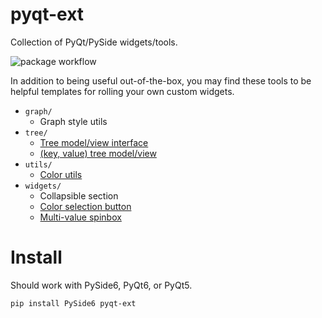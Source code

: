 # pyqt-ext
Collection of PyQt/PySide widgets/tools.

![package workflow](https://github.com/marcel-goldschen-ohm/pyqt-ext/actions/workflows/python-package.yml/badge.svg)

In addition to being useful out-of-the-box, you may find these tools to be helpful templates for rolling your own custom widgets.

- `graph/`
    - Graph style utils
- `tree/`
    - [Tree model/view interface](docs/AbstractTree.md)
    - [(key, value) tree model/view](docs/KeyValueTree.md)
- `utils/`
    - [Color utils](docs/ColorUtils.md)
- `widgets/`
    - Collapsible section
    - [Color selection button](docs/ColorButton.md)
    - [Multi-value spinbox](docs/MultiValueSpinBox.md)

# Install
Should work with PySide6, PyQt6, or PyQt5.
```shell
pip install PySide6 pyqt-ext
```
